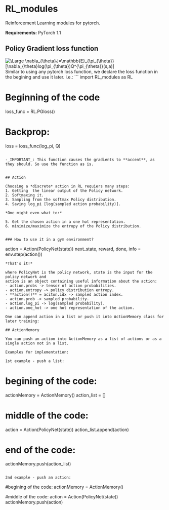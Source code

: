# RL_modules
Reinforcement Learning modules for pytorch.

**Requirements:**
PyTorch 1.1

## Policy Gradient loss function
<img src="https://latex.codecogs.com/svg.latex?\Large&space;\nabla_{\theta}J=\mathbb{E}_{\pi_{\theta}}[\nabla_{\theta}log(\pi_{\theta})Q^{\pi_{\theta}}(s,a)]" title="\Large \nabla_{\theta}J=\mathbb{E}_{\pi_{\theta}}[\nabla_{\theta}log(\pi_{\theta})Q^{\pi_{\theta}}(s,a)]" />
Similar to using any pytorch loss function, we declare the loss function in the begining and use it later. i.e.:
```
import RL_modules as RL

# Beginning of the code
loss_func = RL.PGloss()

# Backprop:
loss = loss_func(log_pi, Q)
```

-_IMPORTANT_: This function causes the gradients to **accent**, as they should. So use the function as is.


## Action

Choosing a *discrete* action in RL requiers many steps:
1. Getting  the linear output of the Policy network.
2. Softmaxing it.
3. Sampling from the softmax Policy distribution.
4. Saving log_pi [log(sampled action probability)].

*One might even what to:*

5. Get the chosen action in a one hot representation.
6. minimize/maximize the entropy of the Policy distribution.


### How to use it in a gym environment?
```
action = Action(PolicyNet(state))
next_state, reward, done, info = env.step(action())
```
*That's it!*

where PolicyNet is the policy network, state is the input for the policy network and
action is an object containing useful information about the action:
- action.probs -> tensor of action probabilities.
- action.entropy -> policy distribution entropy.
- **action()** = aciton.idx -> sampled action index.
- action.prob -> sampled probability.
- action.log_pi -> log(sampled probability).
- action.one_hot -> one hot representation of the action.

One can append action in a list or push it into ActionMemory class for later training:

## ActionMemory

You can push an action into ActionMemory as a list of actions or as a single action not in a list.

Examples for implementation:

1st example - push a list:
```
# begining of the code:
actionMemory = ActionMemory()
action_list = []

# middle of the code:
action = Action(PolicyNet(state))
action_list.append(action)

# end of the code:
actionMemory.push(action_list)
```

2nd example - push an action:
```
#begining of the code:
actionMemory = ActionMemory()

#middle of the code:
action = Action(PolicyNet(state))
actionMemory.push(action)
```

